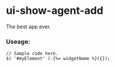 # ui-show-agent-add
The best app ever.

### Useage:

```
// Sample code here.
$( '#myElement' ).{%= widgetName %}({});
```